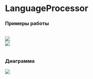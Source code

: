 ﻿# LanguageProcessor

### Примеры работы
<br>
<img src="https://github.com/StudentNSTU/Language_compiler/assets/160150922/09ef18b4-82b8-4cd0-a1db-da3318b51390"/>
<br/>
<img src="https://github.com/StudentNSTU/Language_compiler/assets/160150922/8394a94a-44fc-4aa6-829a-84781aa6dd2f"/>
<br/><br/>

### Диаграмма
<img src="https://github.com/StudentNSTU/Language_compiler/assets/160150922/2edf5d96-9141-4a0a-8689-19114912f673"/>
